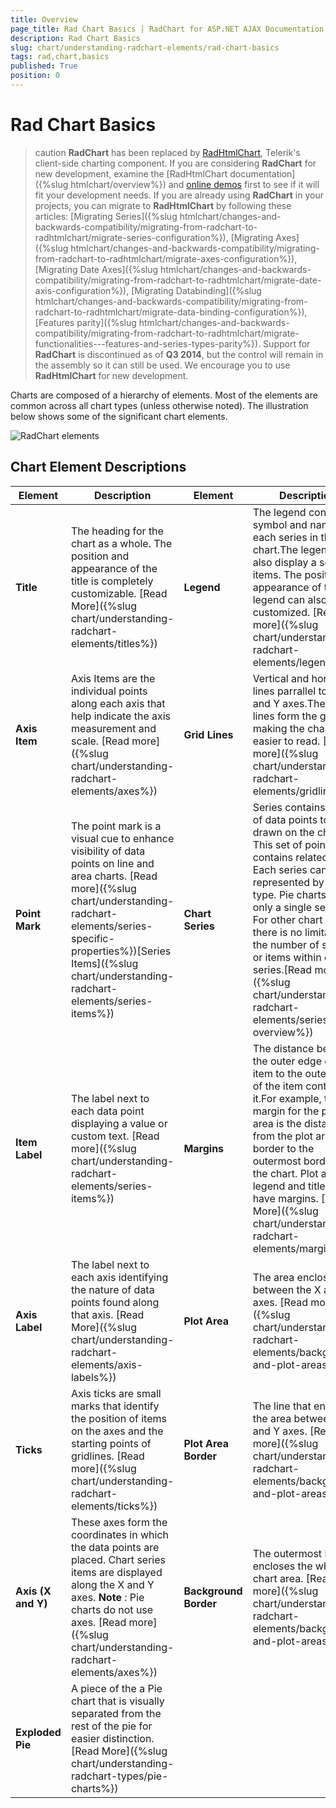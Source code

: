 ```yaml
---
title: Overview
page_title: Rad Chart Basics | RadChart for ASP.NET AJAX Documentation
description: Rad Chart Basics
slug: chart/understanding-radchart-elements/rad-chart-basics
tags: rad,chart,basics
published: True
position: 0
---
```


# Rad Chart Basics

>caution  **RadChart** has been replaced by [RadHtmlChart](https://www.telerik.com/products/aspnet-ajax/html-chart.aspx), Telerik's client-side charting component. If you are considering **RadChart** for new development, examine the [RadHtmlChart documentation]({%slug htmlchart/overview%}) and [online demos](https://demos.telerik.com/aspnet-ajax/htmlchart/examples/overview/defaultcs.aspx) first to see if it will fit your development needs. If you are already using **RadChart** in your projects, you can migrate to **RadHtmlChart** by following these articles: [Migrating Series]({%slug htmlchart/changes-and-backwards-compatibility/migrating-from-radchart-to-radhtmlchart/migrate-series-configuration%}), [Migrating Axes]({%slug htmlchart/changes-and-backwards-compatibility/migrating-from-radchart-to-radhtmlchart/migrate-axes-configuration%}), [Migrating Date Axes]({%slug htmlchart/changes-and-backwards-compatibility/migrating-from-radchart-to-radhtmlchart/migrate-date-axis-configuration%}), [Migrating Databinding]({%slug htmlchart/changes-and-backwards-compatibility/migrating-from-radchart-to-radhtmlchart/migrate-data-binding-configuration%}), [Features parity]({%slug htmlchart/changes-and-backwards-compatibility/migrating-from-radchart-to-radhtmlchart/migrate-functionalities---features-and-series-types-parity%}). Support for **RadChart** is discontinued as of **Q3 2014**, but the control will remain in the assembly so it can still be used. We encourage you to use **RadHtmlChart** for new development.

Charts are composed of a hierarchy of elements. Most of the elements are common across all chart types (unless otherwise noted). The illustration below shows some of the significant chart elements.

![RadChart elements](images/radchart-basics003.png)

## Chart Element Descriptions
|Element|Description|Element|Description|
| ------ | ------ | ------ | ------ |
|  **Title**  | The heading for the chart as a whole. The position and appearance of the title is completely customizable. [Read More]({%slug chart/understanding-radchart-elements/titles%}) |  **Legend**  | The legend contains a symbol and name for each series in the chart.The legend may also display a series of items. The position and appearance of the legend can also be customized. [Read more]({%slug chart/understanding-radchart-elements/legends%}) |
| **Axis Item** |Axis Items are the individual points along each axis that help indicate the axis measurement and scale. [Read more]({%slug chart/understanding-radchart-elements/axes%})| **Grid Lines** |Vertical and horizontal lines parrallel to the X and Y axes.These grid lines form the grid, making the chart easier to read. [Read more]({%slug chart/understanding-radchart-elements/gridlines%})|
| **Point Mark** |The point mark is a visual cue to enhance visibility of data points on line and area charts. [Read more]({%slug chart/understanding-radchart-elements/series-specific-properties%})[Series Items]({%slug chart/understanding-radchart-elements/series-items%})| **Chart Series** |Series contains a set of data points to be drawn on the chart. This set of points contains related data. Each series can be represented by a chart type. Pie charts use only a single series. For other chart types there is no limitation to the number of series or items within each series.[Read more]({%slug chart/understanding-radchart-elements/series-overview%})|
| **Item Label** |The label next to each data point displaying a value or custom text. [Read more]({%slug chart/understanding-radchart-elements/series-items%})| **Margins** |The distance between the outer edge of an item to the outer edge of the item containing it.For example, the margin for the plot area is the distance from the plot area border to the outermost border of the chart. Plot area, legend and title all have margins. [Read More]({%slug chart/understanding-radchart-elements/margins%})|
| **Axis Label** |The label next to each axis identifying the nature of data points found along that axis. [Read More]({%slug chart/understanding-radchart-elements/axis-labels%})| **Plot Area** |The area enclosed between the X and Y axes. [Read more]({%slug chart/understanding-radchart-elements/background-and-plot-areas%})|
| **Ticks** |Axis ticks are small marks that identify the position of items on the axes and the starting points of gridlines. [Read more]({%slug chart/understanding-radchart-elements/ticks%})| **Plot Area Border** |The line that encloses the area between the X and Y axes. [Read more]({%slug chart/understanding-radchart-elements/background-and-plot-areas%})|
| **Axis (X and Y)** |These axes form the coordinates in which the data points are placed. Chart series items are displayed along the X and Y axes. **Note** : Pie charts do not use axes. [Read more]({%slug chart/understanding-radchart-elements/axes%})| **Background Border** |The outermost line that encloses the whole chart area. [Read more]({%slug chart/understanding-radchart-elements/background-and-plot-areas%})|
| **Exploded Pie** |A piece of the a Pie chart that is visually separated from the rest of the pie for easier distinction. [Read More]({%slug chart/understanding-radchart-types/pie-charts%})|||


